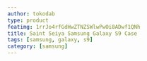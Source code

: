 ```yaml
---
author: tokodab
type: product
featimg: 1rrJo4rfGdHwZTNZSWlwPwOi8ADwf1QNh
title: Saint Seiya Samsung Galaxy S9 Case
tags: [samsung, galaxy, s9]
category: [samsung]
---
```

